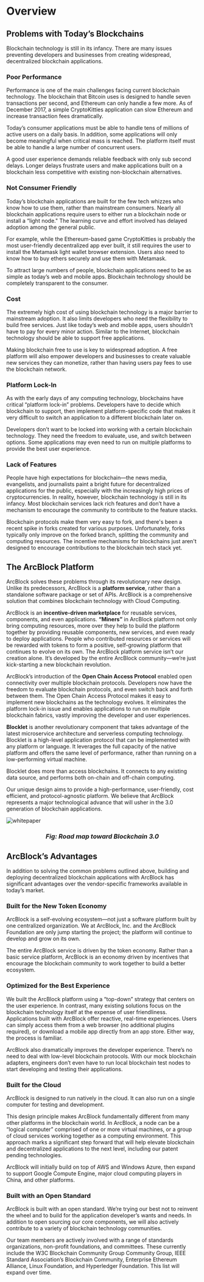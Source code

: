 # Overview

## Problems with Today’s Blockchains

Blockchain technology is still in its infancy. There are many issues preventing developers and businesses from creating widespread, decentralized blockchain applications.

### Poor Performance

Performance is one of the main challenges facing current blockchain technology. The blockchain that Bitcoin uses is designed to handle seven transactions per second, and Ethereum can only handle a few more. As of December 2017, a simple CryptoKitties application can slow Ethereum and increase transaction fees dramatically.

Today’s consumer applications must be able to handle tens of millions of active users on a daily basis. In addition, some applications will only become meaningful when critical mass is reached. The platform itself must be able to handle a large number of concurrent users.

A good user experience demands reliable feedback with only sub second delays. Longer delays frustrate users and make applications built on a blockchain less competitive with existing non-blockchain alternatives.

### Not Consumer Friendly

Today’s blockchain applications are built for the few tech whizzes who know how to use them, rather than mainstream consumers. Nearly all blockchain applications require users to either run a blockchain node or install a “light node." The learning curve and effort involved has delayed adoption among the general public.

For example, while the Ethereum-based game CryptoKitties is probably the most user-friendly decentralized app ever built, it still requires the user to install the Metamask light wallet browser extension. Users also need to know how to buy ethers securely and use them with Metamask.

To attract large numbers of people, blockchain applications need to be as simple as today’s web and mobile apps. Blockchain technology should be completely transparent to the consumer.

### Cost

The extremely high cost of using blockchain technology is a major barrier to mainstream adoption. It also limits developers who need the flexibility to build free services. Just like today’s web and mobile apps, users shouldn’t have to pay for every minor action. Similar to the Internet, blockchain technology should be able to support free applications.

Making blockchain free to use is key to widespread adoption. A free platform will also empower developers and businesses to create valuable new services they can monetize, rather than having users pay fees to use the blockchain network.

### Platform Lock-In

As with the early days of any computing technology, blockchains have critical “platform lock-in” problems. Developers have to decide which blockchain to support, then implement platform-specific code that makes it very difficult to switch an application to a different blockchain later on.

Developers don’t want to be locked into working with a certain blockchain technology. They need the freedom to evaluate, use, and switch between options. Some applications may even need to run on multiple platforms to provide the best user experience.

### Lack of Features

People have high expectations for blockchain—the news media, evangelists, and journalists paint a bright future for decentralized applications for the public, especially with the increasingly high prices of cryptocurrencies. In reality, however, blockchain technology is still in its infancy. Most blockchain services lack rich features and don’t have a mechanism to encourage the community to contribute to the feature stacks.

Blockchain protocols make them very easy to fork, and there's been a recent spike in forks created for various purposes. Unfortunately, forks typically only improve on the forked branch, splitting the community and computing resources. The incentive mechanisms for blockchains just aren't designed to encourage contributions to the blockchain tech stack yet.

## The ArcBlock Platform

ArcBlock solves these problems through its revolutionary new design. Unlike its predecessors, ArcBlock is a <strong>platform service</strong>, rather than a standalone software package or set of APIs. ArcBlock is a comprehensive solution that combines blockchain technology with Cloud Computing.

ArcBlock is an <strong>incentive-driven marketplace</strong> for reusable services, components, and even applications. <strong>“Miners”</strong> in ArcBlock platform not only bring computing resources, more over they help to build the platform together by providing reusable components, new services, and even ready to deploy applications. People who contributed resources or services will be rewarded with tokens to form a positive, self-growing platform that continues to evolve on its own. The ArcBlock platform service isn’t our creation alone. It’s developed by the entire ArcBlock community—we’re just kick-starting a new blockchain revolution.

ArcBlock’s introduction of the <strong>Open Chain Access Protocol</strong> enabled open connectivity over multiple blockchain protocols. Developers now have the freedom to evaluate blockchain protocols, and even switch back and forth between them. The Open Chain Access Protocol makes it easy to implement new blockchains as the technology evolves. It eliminates the platform lock-in issue and enables applications to run on multiple blockchain fabrics, vastly improving the developer and user experiences.

<strong>Blocklet</strong> is another revolutionary component that takes advantage of the latest microservice architecture and serverless computing technology. Blocklet is a high-level application protocol that can be implemented with any platform or language. It leverages the full capacity of the native platform and offers the same level of performance, rather than running on a low-performing virtual machine.

Blocklet does more than access blockchains. It connects to any existing data source, and performs both on-chain and off-chain computing.

Our unique design aims to provide a high-performance, user-friendly, cost efficient, and protocol-agnostic platform. We believe that ArcBlock represents a major technological advance that will usher in the 3.0 generation of blockchain applications.

![whitepaper](./images/RoadmapTowardBlockcahin3.0.png)
_<center><h3>Fig: Road map toward Blockchain 3.0</h3></center>_

## ArcBlock’s Advantages

In addition to solving the common problems outlined above, building and deploying decentralized blockchain applications with ArcBlock has significant advantages over the vendor-specific frameworks available in today’s market.

### Built for the New Token Economy

ArcBlock is a self-evolving ecosystem—not just a software platform built by one centralized organization. We at ArcBlock, Inc. and the ArcBlock Foundation are only jump starting the project; the platform will continue to develop and grow on its own.

The entire ArcBlock service is driven by the token economy. Rather than a basic service platform, ArcBlock is an economy driven by incentives that encourage the blockchain community to work together to build a better ecosystem.

### Optimized for the Best Experience

We built the ArcBlock platform using a “top-down” strategy that centers on the user experience. In contrast, many existing solutions focus on the blockchain technology itself at the expense of user friendliness. Applications built with ArcBlock offer reactive, real-time experiences. Users can simply access them from a web browser (no additional plugins required), or download a mobile app directly from an app store. Either way, the process is familiar.

ArcBlock also dramatically improves the developer experience. There’s no need to deal with low-level blockchain protocols. With our mock blockchain adapters, engineers don’t even have to run local blockchain test nodes to start developing and testing their applications.

### Built for the Cloud

ArcBlock is designed to run natively in the cloud. It can also run on a single computer for testing and development.

This design principle makes ArcBlock fundamentally different from many other platforms in the blockchain world. In ArcBlock, a node can be a “logical computer” comprised of one or more virtual machines, or a group of cloud services working together as a computing environment. This approach marks a significant step forward that will help elevate blockchain and decentralized applications to the next level, including our patent pending technologies.

ArcBlock will initially build on top of AWS and Windows Azure, then expand to support Google Compute Engine, major cloud computing players in China, and other platforms.

### Built with an Open Standard

ArcBlock is built with an open standard. We’re trying our best not to reinvent the wheel and to build for the application developer’s wants and needs. In addition to open sourcing our core components, we will also actively contribute to a variety of blockchain technology communities.

Our team members are actively involved with a range of standards organizations, non-profit foundations, and committees. These currently include the W3C Blockchain Community Group Community Group, IEEE Standard Association’s Blockchain Community, Enterprise Ethereum Alliance, Linux Foundation, and Hyperledger Foundation. This list will expand over time.
